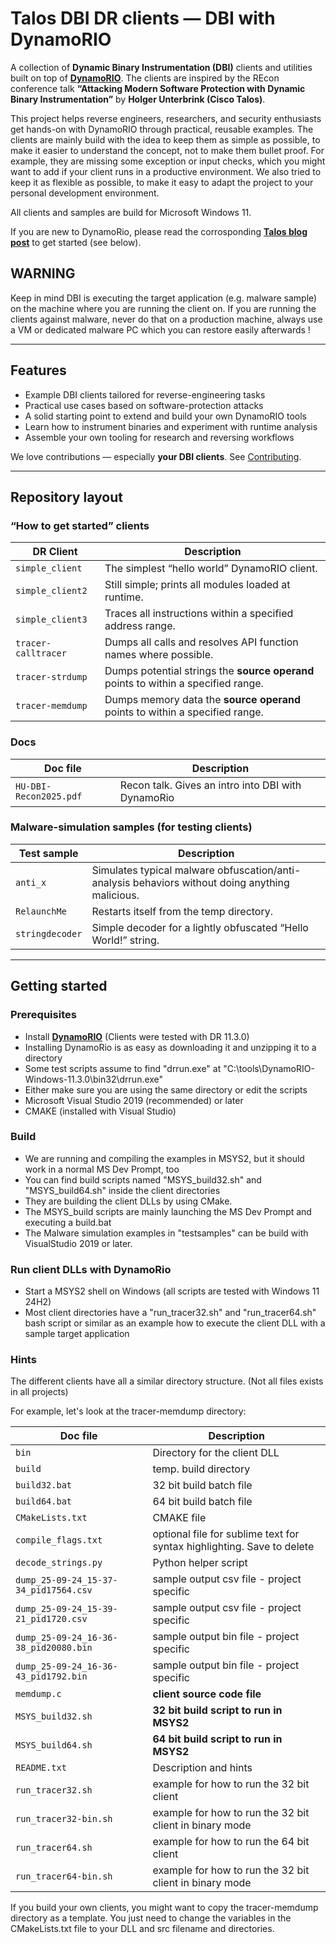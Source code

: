 # Talos DBI DR clients — DBI with DynamoRIO

A collection of **Dynamic Binary Instrumentation (DBI)** clients and utilities built on top of **[DynamoRIO](https://dynamorio.org)**. The clients are inspired by the REcon conference talk **“Attacking Modern Software Protection with Dynamic Binary Instrumentation”** by **Holger Unterbrink (Cisco Talos)**.

This project helps reverse engineers, researchers, and security enthusiasts get hands-on with DynamoRIO through practical, reusable examples. The clients are mainly build with the idea to keep them as simple as possible, to make it easier to understand the concept, 
not to make them bullet proof. For example, they are missing some exception or input checks, which you might want to add if your client runs in a productive environment. We also tried to keep it as flexible as possible, to make it easy to adapt the project to your personal
development environment. 

All clients and samples are build for Microsoft Windows 11. 

If you are new to DynamoRio, please read the corrosponding **[Talos blog post](https://blog.talosintelligence.com/dynamic-binary-instrumentation-dbi-with-dynamorio/)** to get started (see below).
  

## WARNING 
Keep in mind DBI is executing the target application (e.g. malware sample) on the machine where you are running the client on. If you are running the clients against malware, never do that on a production machine, always use a VM or dedicated malware PC which you can restore
easily afterwards !

---

## Features

- Example DBI clients tailored for reverse-engineering tasks
- Practical use cases based on software-protection attacks
- A solid starting point to extend and build your own DynamoRIO tools
- Learn how to instrument binaries and experiment with runtime analysis
- Assemble your own tooling for research and reversing workflows

We love contributions — especially **your DBI clients**. See [Contributing](https://github.com/Cisco-Talos/DBI/blob/main/CONTRIBUTING.md).

---

## Repository layout

### “How to get started” clients

| DR Client | Description |
| --- | --- |
| `simple_client` | The simplest “hello world” DynamoRIO client. |
| `simple_client2` | Still simple; prints all modules loaded at runtime. |
| `simple_client3` | Traces all instructions within a specified address range. |
| `tracer-calltracer` | Dumps all calls and resolves API function names where possible. |
| `tracer-strdump` | Dumps potential strings the **source operand** points to within a specified range. |
| `tracer-memdump` | Dumps memory data the **source operand** points to within a specified range. |

### Docs
| Doc file | Description |
| --- | --- |
| `HU-DBI-Recon2025.pdf` | Recon talk. Gives an intro into DBI with DynamoRio |

### Malware-simulation samples (for testing clients)

| Test sample | Description |
| --- | --- |
| `anti_x` | Simulates typical malware obfuscation/anti-analysis behaviors without doing anything malicious. |
| `RelaunchMe` | Restarts itself from the temp directory. |
| `stringdecoder` | Simple decoder for a lightly obfuscated “Hello World!” string. |

---

## Getting started

### Prerequisites
- Install **[DynamoRIO](https://dynamorio.org/page_releases.html)** (Clients were tested with DR 11.3.0)
- Installing DynamoRio is as easy as downloading it and unzipping it to a directory 
- Some test scripts assume to find "drrun.exe" at "C:\tools\DynamoRIO-Windows-11.3.0\bin32\drrun.exe"
- Either make sure you are using the same directory or edit the scripts
- Microsoft Visual Studio 2019 (recommended) or later
- CMAKE (installed with Visual Studio)

### Build 
- We are running and compiling the examples in MSYS2, but it should work in a normal MS Dev Prompt, too
- You can find build scripts named "MSYS_build32.sh" and "MSYS_build64.sh" inside the client directories
- They are building the client DLLs by using CMake. 
- The MSYS_build scripts are mainly launching the MS Dev Prompt and executing a build.bat 
- The Malware simulation examples in "testsamples" can be build with VisualStudio 2019 or later.

### Run client DLLs with DynamoRio
- Start a MSYS2 shell on Windows (all scripts are tested with Windows 11 24H2)
- Most client directories have a "run_tracer32.sh" and "run_tracer64.sh" bash script or similar as an 
  example how to execute the client DLL with a sample target application

### Hints
The different clients have all a similar directory structure. (Not all files exists in all projects) 

For example, let's look at the tracer-memdump directory:

| Doc file | Description |
| --- | --- |
| `bin` | Directory for the client DLL| 
| `build` | temp. build directory |
| `build32.bat` | 32 bit build batch file|
| `build64.bat` | 64 bit build batch file|
| `CMakeLists.txt` | CMAKE file|
| `compile_flags.txt` | optional file for sublime text for syntax highlighting. Save to delete |
| `decode_strings.py` | Python helper script |
| `dump_25-09-24_15-37-34_pid17564.csv` | sample output csv file - project specific |
| `dump_25-09-24_15-39-21_pid1720.csv` | sample output csv file - project specific |
| `dump_25-09-24_16-36-38_pid20080.bin` | sample output bin file - project specific |
| `dump_25-09-24_16-36-43_pid1792.bin` | sample output bin file - project specific |
| `memdump.c` | **client source code file** |
| `MSYS_build32.sh` | **32 bit build script to run in MSYS2** |
| `MSYS_build64.sh` | **64 bit build script to run in MSYS2** |
| `README.txt` | Description and hints |
| `run_tracer32.sh` | example for how to run the 32 bit client |
| `run_tracer32-bin.sh` | example for how to run the 32 bit client in binary mode |
| `run_tracer64.sh` | example for how to run the 64 bit client |
| `run_tracer64-bin.sh` | example for how to run the 32 bit client in binary mode |

If you build your own clients, you might want to copy the tracer-memdump directory as a template.
You just need to change the variables in the CMakeLists.txt file to your DLL and src filename and directories.



